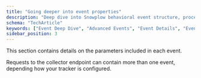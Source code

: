 ```yaml
---
title: "Going deeper into event properties"
description: "Deep dive into Snowplow behavioral event structure, processing, and advanced collection concepts."
schema: "TechArticle"
keywords: ["Event Deep Dive", "Advanced Events", "Event Details", "Event Structure", "Event Analysis", "Event Internals"]
sidebar_position: 3
---
```


This section contains details on the parameters included in each event.

Requests to the collector endpoint can contain more than one event, depending how your tracker is configured.
